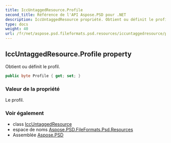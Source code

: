```yaml
---
title: IccUntaggedResource.Profile
second_title: Référence de l'API Aspose.PSD pour .NET
description: IccUntaggedResource propriété. Obtient ou définit le profil.
type: docs
weight: 40
url: /fr/net/aspose.psd.fileformats.psd.resources/iccuntaggedresource/profile/
---
```

## IccUntaggedResource.Profile property

Obtient ou définit le profil.

```csharp
public byte Profile { get; set; }
```

### Valeur de la propriété

Le profil.

### Voir également

* class [IccUntaggedResource](../)
* espace de noms [Aspose.PSD.FileFormats.Psd.Resources](../../iccuntaggedresource/)
* Assemblée [Aspose.PSD](../../../)


